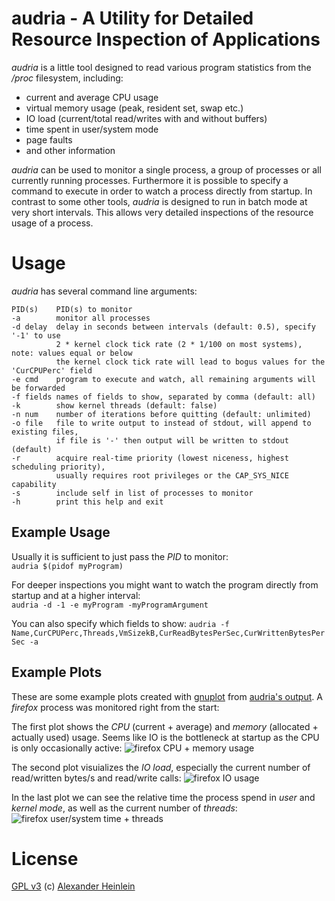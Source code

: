 # audria - A Utility for Detailed Resource Inspection of Applications

*audria* is a little tool designed to read various program statistics from the */proc* filesystem, including:
  * current and average CPU usage
  * virtual memory usage (peak, resident set, swap etc.)
  * IO load (current/total read/writes with and without buffers)
  * time spent in user/system mode
  * page faults
  * and other information

*audria* can be used to monitor a single process, a group of processes or all currently running processes.
Furthermore it is possible to specify a command to execute in order to watch a process directly from startup.
In contrast to some other tools, *audria* is designed to run in batch mode at very short intervals.
This allows very detailed inspections of the resource usage of a process.

# Usage

*audria* has several command line arguments:

    PID(s)    PID(s) to monitor
    -a        monitor all processes
    -d delay  delay in seconds between intervals (default: 0.5), specify '-1' to use
              2 * kernel clock tick rate (2 * 1/100 on most systems), note: values equal or below
              the kernel clock tick rate will lead to bogus values for the 'CurCPUPerc' field
    -e cmd    program to execute and watch, all remaining arguments will be forwarded
    -f fields names of fields to show, separated by comma (default: all)
    -k        show kernel threads (default: false)
    -n num    number of iterations before quitting (default: unlimited)
    -o file   file to write output to instead of stdout, will append to existing files,
              if file is '-' then output will be written to stdout (default)
    -r        acquire real-time priority (lowest niceness, highest scheduling priority),
              usually requires root privileges or the CAP_SYS_NICE capability
    -s        include self in list of processes to monitor
    -h        print this help and exit

## Example Usage

Usually it is sufficient to just pass the *PID* to monitor:  
`audria $(pidof myProgram)`

For deeper inspections you might want to watch the program directly from startup and at a higher interval:  
`audria -d -1 -e myProgram -myProgramArgument`

You can also specify which fields to show:
`audria -f Name,CurCPUPerc,Threads,VmSizekB,CurReadBytesPerSec,CurWrittenBytesPerSec -a`

## Example Plots
These are some example plots created with [gnuplot](http://gnuplot.sourceforge.net/) from [audria's output](https://raw.github.com/scaidermern/audria/master/plots/profile_firefox.txt).
A *firefox* process was monitored right from the start:

The first plot shows the *CPU* (current + average) and *memory* (allocated + actually used) usage.
Seems like IO is the bottleneck at startup as the CPU is only occasionally active:
![firefox CPU + memory usage](https://raw.github.com/scaidermern/audria/master/plots/profile_firefox_cpu+mem.png)

The second plot visuializes the *IO load*, especially the current number of read/written bytes/s and read/write calls: 
![firefox IO usage](https://raw.github.com/scaidermern/audria/master/plots/profile_firefox_io.png)

In the last plot we can see the relative time the process spend in *user* and *kernel mode*, as well as the current number of *threads*:
![firefox user/system time + threads](https://raw.github.com/scaidermern/audria/master/plots/profile_firefox_utime+stime.png)

# License   
[GPL v3](http://www.gnu.org/licenses/gpl.html)
(c) [Alexander Heinlein](http://choerbaert.org)
